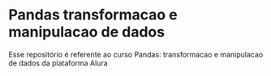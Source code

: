 # Pandas transformacao e manipulacao de dados
Esse repositório é referente ao curso Pandas: transformacao e manipulacao de dados da plataforma Alura
